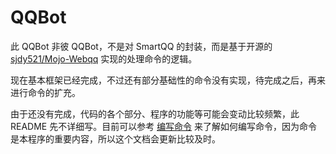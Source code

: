# QQBot

此 QQBot 非彼 QQBot，不是对 SmartQQ 的封装，而是基于开源的 [sjdy521/Mojo-Webqq](https://github.com/sjdy521/Mojo-Webqq) 实现的处理命令的逻辑。

现在基本框架已经完成，不过还有部分基础性的命令没有实现，待完成之后，再来进行命令的扩充。

由于还没有完成，代码的各个部分、程序的功能等可能会变动比较频繁，此 README 先不详细写。目前可以参考 [编写命令](Write_Command.md) 来了解如何编写命令，因为命令是本程序的重要内容，所以这个文档会更新比较及时。
